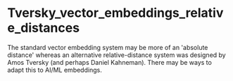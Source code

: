 # Tversky_vector_embeddings_relative_distances

The standard vector embedding system may be more of an 'absolute distance' whereas an alternative relative-distance system was designed by Amos Tversky (and perhaps Daniel Kahneman). There may be ways to adapt this to AI/ML embeddings.
